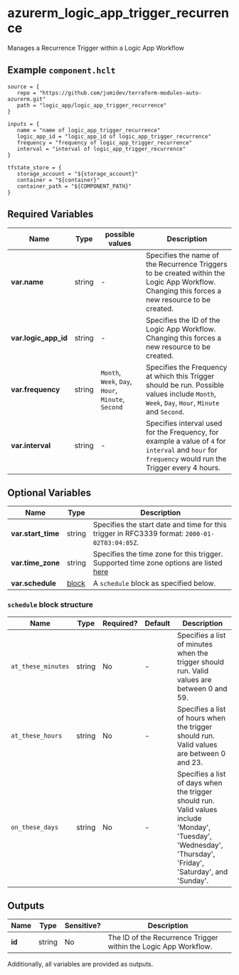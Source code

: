 # azurerm_logic_app_trigger_recurrence

Manages a Recurrence Trigger within a Logic App Workflow

## Example `component.hclt`

```hcl
source = {
   repo = "https://github.com/jumidev/terraform-modules-auto-azurerm.git" 
   path = "logic_app/logic_app_trigger_recurrence" 
}

inputs = {
   name = "name of logic_app_trigger_recurrence" 
   logic_app_id = "logic_app_id of logic_app_trigger_recurrence" 
   frequency = "frequency of logic_app_trigger_recurrence" 
   interval = "interval of logic_app_trigger_recurrence" 
}

tfstate_store = {
   storage_account = "${storage_account}" 
   container = "${container}" 
   container_path = "${COMPONENT_PATH}" 
}

```

## Required Variables

| Name | Type |  possible values |  Description |
| ---- | --------- |  ----------- | ----------- |
| **var.name** | string |  -  |  Specifies the name of the Recurrence Triggers to be created within the Logic App Workflow. Changing this forces a new resource to be created. | 
| **var.logic_app_id** | string |  -  |  Specifies the ID of the Logic App Workflow. Changing this forces a new resource to be created. | 
| **var.frequency** | string |  `Month`, `Week`, `Day`, `Hour`, `Minute`, `Second`  |  Specifies the Frequency at which this Trigger should be run. Possible values include `Month`, `Week`, `Day`, `Hour`, `Minute` and `Second`. | 
| **var.interval** | string |  -  |  Specifies interval used for the Frequency, for example a value of `4` for `interval` and `hour` for `frequency` would run the Trigger every 4 hours. | 

## Optional Variables

| Name | Type |  Description |
| ---- | --------- |  ----------- |
| **var.start_time** | string |  Specifies the start date and time for this trigger in RFC3339 format: `2000-01-02T03:04:05Z`. | 
| **var.time_zone** | string |  Specifies the time zone for this trigger. Supported time zone options are listed [here](https://support.microsoft.com/en-us/help/973627/microsoft-time-zone-index-values) | 
| **var.schedule** | [block](#schedule-block-structure) |  A `schedule` block as specified below. | 

### `schedule` block structure

| Name | Type | Required? | Default | Description |
| ---- | ---- | --------- | ------- | ----------- |
| `at_these_minutes` | string | No | - | Specifies a list of minutes when the trigger should run. Valid values are between 0 and 59. |
| `at_these_hours` | string | No | - | Specifies a list of hours when the trigger should run. Valid values are between 0 and 23. |
| `on_these_days` | string | No | - | Specifies a list of days when the trigger should run. Valid values include 'Monday', 'Tuesday', 'Wednesday', 'Thursday', 'Friday', 'Saturday', and 'Sunday'. |



## Outputs

| Name | Type | Sensitive? | Description |
| ---- | ---- | --------- | --------- |
| **id** | string | No  | The ID of the Recurrence Trigger within the Logic App Workflow. | 

Additionally, all variables are provided as outputs.
